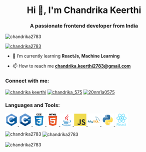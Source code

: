 <h1 align="center">Hi 👋, I'm Chandrika Keerthi</h1>
<h3 align="center">A passionate frontend developer from India</h3>

<p align="left"> <img src="https://komarev.com/ghpvc/?username=chandrika2783&label=Profile%20views&color=0e75b6&style=flat" alt="chandrika2783" /> </p>

<p align="left"> <a href="https://github.com/ryo-ma/github-profile-trophy"><img src="https://github-profile-trophy.vercel.app/?username=chandrika2783" alt="chandrika2783" /></a> </p>

- 🌱 I’m currently learning **ReactJs, Machine Learning**

- 📫 How to reach me **chandrika.keerthi2783@gmail.com**

<h3 align="left">Connect with me:</h3>
<p align="left">
<a href="https://linkedin.com/in/chandrika keerthi" target="blank"><img align="center" src="https://raw.githubusercontent.com/rahuldkjain/github-profile-readme-generator/master/src/images/icons/Social/linked-in-alt.svg" alt="chandrika keerthi" height="30" width="40" /></a>
<a href="https://www.codechef.com/users/chandrika_575" target="blank"><img align="center" src="https://cdn.jsdelivr.net/npm/simple-icons@3.1.0/icons/codechef.svg" alt="chandrika_575" height="30" width="40" /></a>
<a href="https://www.hackerrank.com/20nm1a0575" target="blank"><img align="center" src="https://raw.githubusercontent.com/rahuldkjain/github-profile-readme-generator/master/src/images/icons/Social/hackerrank.svg" alt="20nm1a0575" height="30" width="40" /></a>
</p>

<h3 align="left">Languages and Tools:</h3>
<p align="left"> <a href="https://www.cprogramming.com/" target="_blank" rel="noreferrer"> <img src="https://raw.githubusercontent.com/devicons/devicon/master/icons/c/c-original.svg" alt="c" width="40" height="40"/> </a> <a href="https://www.w3schools.com/cpp/" target="_blank" rel="noreferrer"> <img src="https://raw.githubusercontent.com/devicons/devicon/master/icons/cplusplus/cplusplus-original.svg" alt="cplusplus" width="40" height="40"/> </a> <a href="https://www.w3schools.com/css/" target="_blank" rel="noreferrer"> <img src="https://raw.githubusercontent.com/devicons/devicon/master/icons/css3/css3-original-wordmark.svg" alt="css3" width="40" height="40"/> </a> <a href="https://www.w3.org/html/" target="_blank" rel="noreferrer"> <img src="https://raw.githubusercontent.com/devicons/devicon/master/icons/html5/html5-original-wordmark.svg" alt="html5" width="40" height="40"/> </a> <a href="https://www.java.com" target="_blank" rel="noreferrer"> <img src="https://raw.githubusercontent.com/devicons/devicon/master/icons/java/java-original.svg" alt="java" width="40" height="40"/> </a> <a href="https://developer.mozilla.org/en-US/docs/Web/JavaScript" target="_blank" rel="noreferrer"> <img src="https://raw.githubusercontent.com/devicons/devicon/master/icons/javascript/javascript-original.svg" alt="javascript" width="40" height="40"/> </a> <a href="https://www.mysql.com/" target="_blank" rel="noreferrer"> <img src="https://raw.githubusercontent.com/devicons/devicon/master/icons/mysql/mysql-original-wordmark.svg" alt="mysql" width="40" height="40"/> </a> <a href="https://www.python.org" target="_blank" rel="noreferrer"> <img src="https://raw.githubusercontent.com/devicons/devicon/master/icons/python/python-original.svg" alt="python" width="40" height="40"/> </a> <a href="https://reactjs.org/" target="_blank" rel="noreferrer"> <img src="https://raw.githubusercontent.com/devicons/devicon/master/icons/react/react-original-wordmark.svg" alt="react" width="40" height="40"/> </a> </p>

<p><img align="left" src="https://github-readme-stats.vercel.app/api/top-langs?username=chandrika2783&show_icons=true&locale=en&layout=compact" alt="chandrika2783" /></p>

<p>&nbsp;<img align="center" src="https://github-readme-stats.vercel.app/api?username=chandrika2783&show_icons=true&locale=en" alt="chandrika2783" /></p>

<p><img align="center" src="https://github-readme-streak-stats.herokuapp.com/?user=chandrika2783&" alt="chandrika2783" /></p>
